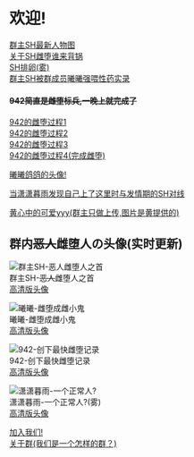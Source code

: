 # 欢迎!

[群主SH最新人物图](img/sh/qz.jpg)  
[关于SH雌堕谁来背锅](img/sh/1.jpg)  
[SH排卵(雾)](img/sh/shfq-1.jpg)  
[群主SH被群成员曦曦强喂性药实录](img/sh/xxsh.jpg)  

#### ~~942简直是雌堕标兵,一晚上就完成了~~
[942的雌堕过程1](img/942/1.jpg)  
[942的雌堕过程2](img/942/2.jpg)  
[942的雌堕过程3](img/942/3.jpg)  
[942的雌堕过程4(完成雌堕)](img/942/4.jpg)  

[曦曦鸽鸽的头像!](https://tenapi.cn/qqimg/?qq=2038154919)  

[当潇潇暮雨发现自己上了这里时与发情期的SH对线](img/xxmy/1.jpg)  

[黄心中的可爱yyy(群主只做上传,图片是黄提供的)](img/huang/h.jpg)  

## 群内~~恶人~~雌堕人の头像(实时更新)
![群主SH-~~恶人~~雌堕人之首](https://tenapi.cn/qqimg/?qq=1769481479)  
群主SH-~~恶人~~雌堕人之首  
[高清版头像](https://tenapi.cn/qqimg/?qq=1769481479)  

![曦曦-雌堕成雌小鬼](https://tenapi.cn/qqimg/?qq=2038154919)  
曦曦-雌堕成雌小鬼  
[高清版头像](https://tenapi.cn/qqimg/?qq=2038154919)  

![942-创下最快雌堕记录](https://tenapi.cn/qqimg/?qq=270067474)  
942-创下最快雌堕记录  
[高清版头像](https://tenapi.cn/qqimg/?qq=270067474)  

![潇潇暮雨-一个正常人?](https://tenapi.cn/qqimg/?qq=2925747911)  
潇潇暮雨-一个正常人?(雾)  
[高清版头像](https://tenapi.cn/qqimg/?qq=2925747911)

[加入我们!](img/qun/qun.jpg)  
[关于群(我们是一个怎样的群？)](img/qun/aboutqun.jpg)
